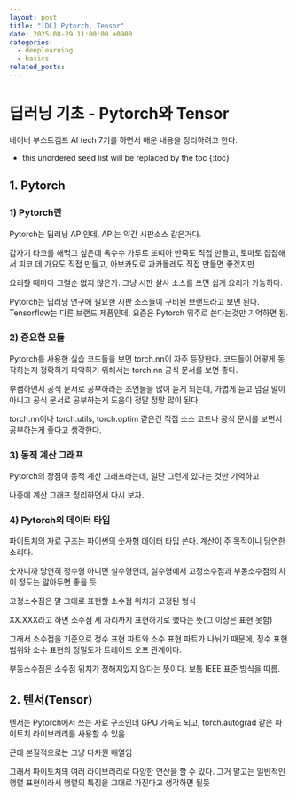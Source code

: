 ```yaml
---
layout: post
title: "[DL] Pytorch, Tensor"
date: 2025-08-29 11:00:00 +0900
categories:
  - deeplearning
  - basics
related_posts:
---
```


# 딥러닝 기초 - Pytorch와 Tensor

<!-- 부제목이 있다면 작성 -->

네이버 부스트캠프 AI tech 7기를 하면서 배운 내용을 정리하려고 한다.

* this unordered seed list will be replaced by the toc
{:toc}

## 1. Pytorch

### 1) Pytorch란

Pytorch는 딥러닝 API인데, API는 약간 시판소스 같은거다.

갑자기 타코를 해먹고 싶은데 옥수수 가루로 또띠아 반죽도 직접 만들고,
토마토 챱챱해서 피코 데 가요도 직접 만들고, 아보카도로 과카몰레도 직접 만들면 좋겠지만

요리할 때마다 그럴순 없지 않은가. 그냥 시판 살사 소스를 쓰면 쉽게 요리가 가능하다.

Pytorch는 딥러닝 연구에 필요한 시판 소스들이 구비된 브랜드라고 보면 된다.
Tensorflow는 다른 브랜드 제품인데, 요즘은 Pytorch 위주로 쓴다는것만 기억하면 됨.

### 2) 중요한 모듈

Pytorch를 사용한 실습 코드들을 보면 torch.nn이 자주 등장한다.
코드들이 어떻게 동작하는지 정확하게 파악하기 위해서는 torch.nn 공식 문서를 보면 좋다.

부캠하면서 공식 문서로 공부하라는 조언들을 많이 듣게 되는데, 가볍게 듣고 넘길 말이 아니고
공식 문서로 공부하는게 도움이 정말 정말 많이 된다.

torch.nn이나 torch.utils, torch.optim 같은건 직접 소스 코드나 공식 문서를 보면서 공부하는게 좋다고 생각한다.

### 3) 동적 계산 그래프

Pytorch의 장점이 동적 계산 그래프라는데, 일단 그런게 있다는 것만 기억하고

나중에 계산 그래프 정리하면서 다시 보자.

### 4) Pytorch의 데이터 타입

파이토치의 자료 구조는 파이썬의 숫자형 데이터 타입 쓴다. 계산이 주 목적이니 당연한 소리다.

숫자니까 당연히 정수형 아니면 실수형인데, 실수형에서 고정소수점과 부동소수점의 차이 정도는 알아두면 좋을 듯

고정소수점은 말 그대로 표현할 소수점 위치가 고정된 형식

XX.XXX라고 하면 소수점 세 자리까지 표현하기로 했다는 뜻(그 이상은 표현 못함)

그래서 소수점을 기준으로 정수 표현 파트와 소수 표현 파트가 나뉘기 때문에,
정수 표현 범위와 소수 표현의 정밀도가 트레이드 오프 관계이다.

부동소수점은 소수점 위치가 정해져있지 않다는 뜻이다. 보통 IEEE 표준 방식을 따름.

## 2. 텐서(Tensor)

텐서는 Pytorch에서 쓰는 자료 구조인데 GPU 가속도 되고,
torch.autograd 같은 파이토치 라이브러리를 사용할 수 있음

근데 본질적으로는 그냥 다차원 배열임

그래서 파이토치의 여러 라이브러리로 다양한 연산을 할 수 있다.
그거 말고는 일반적인 행렬 표현이라서 행렬의 특징을 그대로 가진다고 생각하면 될듯
